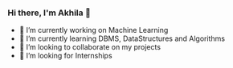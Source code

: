 ### Hi there, I'm Akhila 👋

- 🔭 I’m currently working on Machine Learning
- 🌱 I’m currently learning DBMS, DataStructures and Algorithms
- 👯 I’m looking to collaborate on my projects
- 🤔 I’m looking for Internships


